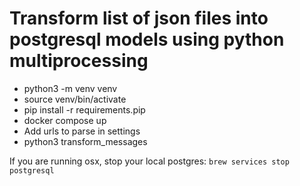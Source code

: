 # Transform list of json files into postgresql models using python multiprocessing

- python3 -m venv venv
- source venv/bin/activate
- pip install -r requirements.pip
- docker compose up
- Add urls to parse in settings
- python3 transform_messages

If you are running osx, stop your local postgres: `brew services stop postgresql`
